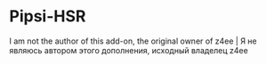# Pipsi-HSR
I am not the author of this add-on, the original owner of z4ee | Я не являюсь автором этого дополнения, исходный владелец z4ee
